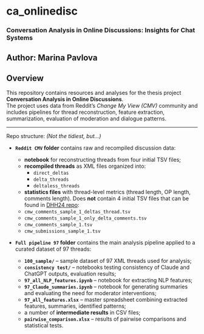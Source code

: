 # ca_onlinedisc
### Conversation Analysis in Online Discussions: Insights for Chat Systems  
**Author:** Marina Pavlova 
---

## Overview  
This repository contains resources and analyses for the thesis project **Conversation Analysis in Online Discussions**.  
The project uses data from Reddit’s *Change My View (CMV)* community and includes pipelines for thread reconstruction, feature extraction, summarization, evaluation of moderation and dialogue patterns.  

---

Repo structure:
_(Not the tidiest, but...)_

- **`Reddit CMV` folder** contains raw and recompiled discussion data:  
  - **notebook** for reconstructing threads from four initial TSV files; 
  - **recompiled threads** as XML files organized into:  
    - `direct_deltas`  
    - `delta_threads`  
    - `deltaless_threads`  
  - **statistics files** with thread-level metrics (thread length, OP length, comments length). 
Does **not** contain 4 initial TSV files that can be found in [DHH24 repo](https://github.com/dhh2024/disc/tree/main):
   - `cmw_comments_sample_1_deltas_thread.tsv`
   - `cmw_comments_sample_1_only_delta_comments.tsv`
   - `cmw_comments_sample_1.tsv`
   - `cmw_submissions_sample_1.tsv`
   
- **`Full pipeline 97` folder** contains the main analysis pipeline applied to a curated dataset of 97 threads:  
  - **`100_sample/`** – sample dataset of 97 XML threads used for analysis;
  - **`consistency test/`** – notebooks testing consistency of Claude and ChatGPT outputs, evaluation results;
  - **`97_all_NLP_features.ipynb`** – notebook for extracting NLP features;  
  - **`97_Claude_summaries.ipynb`** – notebook for generating summaries and evaluating the need for moderator interventions; 
  - **`97_all_features.xlsx`** – master spreadsheet combining extracted features, summaries, identified patterns;
  - a number of **intermediate results** in CSV files;  
  - **`pairwise_comparison.xlsx`** – results of pairwise comparisons and statistical tests.  
